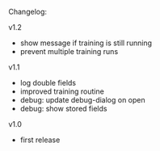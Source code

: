 Changelog:

v1.2
- show message if training is still running
- prevent multiple training runs

v1.1
- log double fields
- improved training routine
- debug: update debug-dialog on open
- debug: show stored fields

v1.0
- first release

